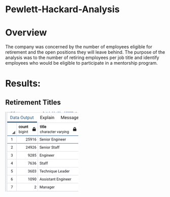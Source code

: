 # Pewlett-Hackard-Analysis
# Overview 
The company was concerned by the number of employees eligible for retirement and the open positions they will leave behind. The purpose of the analysis was to the number of retiring employees per job title and identify employees who would be eligible to participate in a mentorship program.

# Results: 
## Retirement Titles
![RetirementTitle](https://github.com/vvinci21/Pewlett-Hackard-Analysis/blob/622cd5a682aaf4c5061f04ae4ffcbfe18757772d/Images/Retirement_by_Title%20.png)
